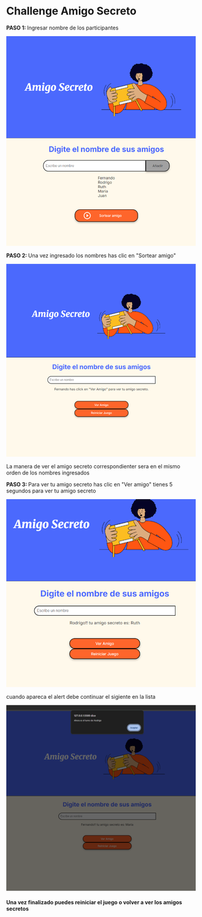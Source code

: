 # Challenge Amigo Secreto
<p><strong>PASO 1: </strong> Ingresar nombre de los participantes</p>

![img](https://github.com/Fernan2Soto/amigoSecreto/blob/main/imagenes/Captura%20de%20pantalla%202025-08-09%20004013.png)

<p><strong>PASO 2: </strong> Una vez ingresado los nombres has clic en "Sortear amigo"</p>

![img](https://github.com/Fernan2Soto/amigoSecreto/blob/main/imagenes/Captura%20de%20pantalla%202025-08-09%20003431.png)

<p>La manera de ver el amigo secreto correspondienter sera en el mismo orden de los nombres ingresados</p>
<p><strong>PASO 3: </strong> Para ver tu amigo secreto has clic en "Ver amigo" tienes 5 segundos para ver tu amigo secreto</p>

![img](https://github.com/Fernan2Soto/amigoSecreto/blob/main/imagenes/Captura%20de%20pantalla%202025-08-09%20003505.png)

<p>cuando apareca el alert debe continuar el sigiente en la lista</p>

![img](https://github.com/Fernan2Soto/amigoSecreto/blob/main/imagenes/Captura%20de%20pantalla%202025-08-09%20003457.png)

<h4>Una vez finalizado puedes reiniciar el juego o volver a ver los amigos secretos</h4>

